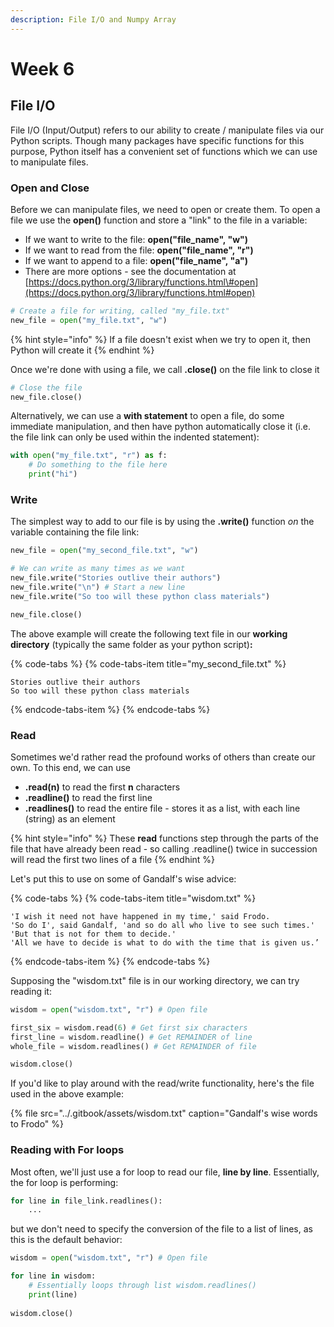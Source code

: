 ```yaml
---
description: File I/O and Numpy Array
---
```


# Week 6

## File I/O

File I/O \(Input/Output\) refers to our ability to create / manipulate files via our Python scripts. Though many packages have specific functions for this purpose, Python itself has a convenient set of functions which we can use to manipulate files.

### Open and Close <a id="Open-and-Close"></a>

Before we can manipulate files, we need to open or create them. To open a file we use the **open\(\)** function and store a "link" to the file in a variable:

* If we want to write to the file: **open\("file\_name", "w"\)**
* If we want to read from the file: **open\("file\_name", "r"\)**
* If we want to append to a file: **open\("file\_name", "a"\)**
* There are more options - see the documentation at [https://docs.python.org/3/library/functions.html\#open](https://docs.python.org/3/library/functions.html#open)

```python
# Create a file for writing, called "my_file.txt"
new_file = open("my_file.txt", "w")
```

{% hint style="info" %}
If a file doesn't exist when we try to open it, then Python will create it
{% endhint %}

Once we're done with using a file, we call **.close\(\)** on the file link to close it

```python
# Close the file
new_file.close()
```

Alternatively, we can use a **with statement** to open a file, do some immediate manipulation, and then have python automatically close it \(i.e. the file link can only be used within the indented statement\):

```python
with open("my_file.txt", "r") as f:
    # Do something to the file here
    print("hi")
```

### Write <a id="Write"></a>

The simplest way to add to our file is by using the **.write\(\)** function _on_ the variable containing the file link:

```python
new_file = open("my_second_file.txt", "w")

# We can write as many times as we want
new_file.write("Stories outlive their authors")
new_file.write("\n") # Start a new line
new_file.write("So too will these python class materials")

new_file.close()
```

The above example will create the following text file in our **working directory** \(typically the same folder as your python script\)**:**

{% code-tabs %}
{% code-tabs-item title="my\_second\_file.txt" %}
```text
Stories outlive their authors
So too will these python class materials
```
{% endcode-tabs-item %}
{% endcode-tabs %}

### Read <a id="Read"></a>

Sometimes we'd rather read the profound works of others than create our own. To this end, we can use

* **.read\(n\)** to read the first **n** characters
* **.readline\(\)** to read the first line
* **.readlines\(\)** to read the entire file - stores it as a list, with each line \(string\) as an element

{% hint style="info" %}
These **read** functions step through the parts of the file that have already been read - so calling .readline\(\) twice in succession will read the first two lines of a file
{% endhint %}

Let's put this to use on some of Gandalf's wise advice:

{% code-tabs %}
{% code-tabs-item title="wisdom.txt" %}
```
'I wish it need not have happened in my time,' said Frodo.
'So do I', said Gandalf, 'and so do all who live to see such times.'
'But that is not for them to decide.'
'All we have to decide is what to do with the time that is given us.’
```
{% endcode-tabs-item %}
{% endcode-tabs %}

Supposing the "wisdom.txt" file is in our working directory, we can try reading it:

```python
wisdom = open("wisdom.txt", "r") # Open file

first_six = wisdom.read(6) # Get first six characters
first_line = wisdom.readline() # Get REMAINDER of line
whole_file = wisdom.readlines() # Get REMAINDER of file

wisdom.close()
```

If you'd like to play around with the read/write functionality, here's the file used in the above example:

{% file src="../.gitbook/assets/wisdom.txt" caption="Gandalf\'s wise words to Frodo" %}

### Reading with For loops

Most often, we'll just use a for loop to read our file, **line by line**. Essentially, the for loop is performing:

```python
for line in file_link.readlines():
    ...
```

but we don't need to specify the conversion of the file to a list of lines, as this is the default behavior:

```python
wisdom = open("wisdom.txt", "r") # Open file

for line in wisdom:
    # Essentially loops through list wisdom.readlines()
    print(line)
    
wisdom.close()
```

